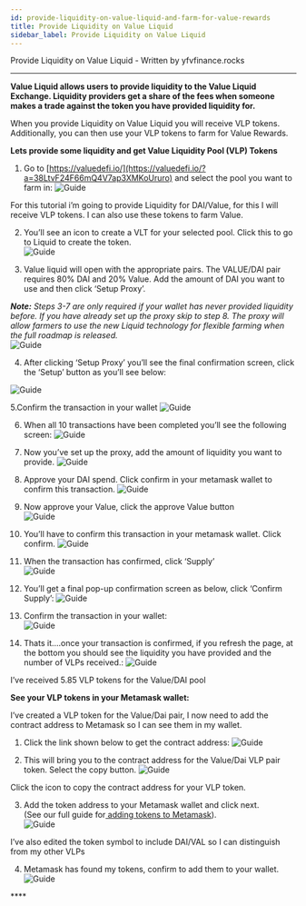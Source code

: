 ```yaml
---
id: provide-liquidity-on-value-liquid-and-farm-for-value-rewards
title: Provide Liquidity on Value Liquid
sidebar_label: Provide Liquidity on Value Liquid
---
```


Provide Liquidity on Value Liquid - Written by yfvfinance.rocks

---

**Value Liquid allows users to provide liquidity to the Value Liquid Exchange. Liquidity providers get a share of the fees when someone makes a trade against the token you have provided liquidity for.**

When you provide Liquidity on Value Liquid you will receive VLP tokens. Additionally, you can then use your VLP tokens to farm for Value Rewards.

**Lets provide some liquidity and get Value Liquidity Pool \(VLP\) Tokens**

1. Go to [https://valuedefi.io/](https://valuedefi.io/?a=38LtvF24F66mQ4V7ap3XMKoUruro) and select the pool you want to farm in:
![Guide](../img/g2-1.png)

For this tutorial i’m going to provide Liquidity for DAI/Value, for this I will receive VLP tokens. I can also use these tokens to farm Value.

2. You’ll see an icon to create a VLT for your selected pool. Click this to go to Liquid to create the token.  
![Guide](../img/g2-2.png)

3. Value liquid will open with the appropriate pairs. The VALUE/DAI pair requires 80% DAI and 20% Value. Add the amount of DAI you want to use and then click ‘Setup Proxy’.

_**Note:** Steps 3-7 are only required if your wallet has never provided liquidity before. If you have already set up the proxy skip to step 8._ _The proxy will allow farmers to use the new Liquid technology for flexible farming when the full roadmap is released._  
![Guide](../img/g2-3.png)

4. After clicking ‘Setup Proxy’ you’ll see the final confirmation screen, click the ‘Setup’ button as you’ll see below:

![Guide](../img/g2-4.png)

5.Confirm the transaction in your wallet 
![Guide](../img/g2-5.png)

6. When all 10 transactions have been completed you’ll see the following screen:
![Guide](../img/g2-6.png)

7. Now you’ve set up the proxy, add the amount of liquidity you want to provide.
![Guide](../img/g2-7.png)

8. Approve your DAI spend. Click confirm in your metamask wallet to confirm this transaction.
![Guide](../img/g2-8.png)

9. Now approve your Value, click the approve Value button  
![Guide](../img/g2-9.png)

10. You’ll have to confirm this transaction in your metamask wallet. Click confirm.
![Guide](../img/g2-10.png)

11. When the transaction has confirmed, click ‘Supply’  
![Guide](../img/g2-11.png)

12. You’ll get a final pop-up confirmation screen as below, click ‘Confirm Supply’:
![Guide](../img/g2-12.png)

13. Confirm the transaction in your wallet:  
![Guide](../img/g2-13.png)

14. Thats it….once your transaction is confirmed, if you refresh the page, at the bottom you should see the liquidity you have provided and the number of VLPs received.:
![Guide](../img/g2-14.png)

I’ve received 5.85 VLP tokens for the Value/DAI pool

**See your VLP tokens in your Metamask wallet:**

I’ve created a VLP token for the Value/Dai pair, I now need to add the contract address to Metamask so I can see them in my wallet.

1. Click the link shown below to get the contract address:
![Guide](../img/g2-15.png)

2. This will bring you to the contract address for the Value/Dai VLP pair token. Select the copy button.
![Guide](../img/g2-16.png)

Click the icon to copy the contract address for your VLP token.

3. Add the token address to your Metamask wallet and click next.  
 \(See our full guide for[ adding tokens to Metamask](https://yfvalue.rocks/what-is-staking/add-a-token-to-your-metamask-wallet/)\).  
![Guide](../img/g2-17.png)

I’ve also edited the token symbol to include DAI/VAL so I can distinguish from my other VLPs

4. Metamask has found my tokens, confirm to add them to your wallet.
![Guide](../img/g2-18.png)

\*\*\*\*

